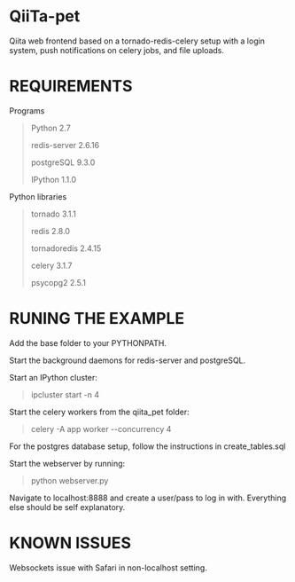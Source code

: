 QiiTa-pet
=================

Qiita web frontend based on a tornado-redis-celery setup with a login system, push notifications on celery jobs, and file uploads.

REQUIREMENTS
=================

Programs
> Python 2.7
>
> redis-server 2.6.16
>
> postgreSQL 9.3.0
>
> IPython 1.1.0

Python libraries
> tornado 3.1.1
>
> redis 2.8.0
>
> tornadoredis 2.4.15
>
> celery 3.1.7
>
> psycopg2 2.5.1

RUNING THE EXAMPLE
=================

Add the base folder to your PYTHONPATH.

Start the background daemons for redis-server and postgreSQL.

Start an IPython cluster:

> ipcluster start -n 4

Start the celery workers from the qiita_pet folder:

> celery -A app worker --concurrency 4

For the postgres database setup, follow the instructions in create_tables.sql

Start the webserver by running:

> python webserver.py

Navigate to localhost:8888 and create a user/pass to log in with. Everything else should be self explanatory.

KNOWN ISSUES
=================
Websockets issue with Safari in non-localhost setting.
